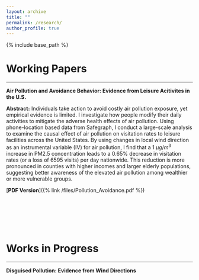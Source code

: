 ```yaml
---
layout: archive
title: ""
permalink: /research/
author_profile: true
---
```


{% include base_path %}



# Working Papers
---
**Air Pollution and Avoidance Behavior: Evidence from Leisure Acitivites in the U.S.**

**Abstract:** Individuals take action to avoid costly air pollution exposure, yet empirical evidence is limited. I investigate how people modify their daily activities to mitigate the adverse health effects of air pollution. Using phone-location based data from Safegraph, I conduct a large-scale analysis to examine the causal effect of air pollution on visitation rates to leisure facilities across the United States. By using changes in local wind direction as an instrumental variable (IV) for air pollution, I find that a 1 $\mu g/m^3$ increase in PM2.5 concentration leads to a 0.65% decrease in visitation rates (or a loss of 6595 visits) per day nationwide. This reduction is more pronounced in counties with higher incomes and larger elderly populations, suggesting better awareness of the elevated air pollution among wealthier or more vulnerable groups.

[**PDF Version**]({% link /files/Pollution_Avoidance.pdf %})

<p>&nbsp;</p>
<p>&nbsp;</p>
<p>&nbsp;</p>

# Works in Progress
---
**Disguised Pollution: Evidence from Wind Directions**